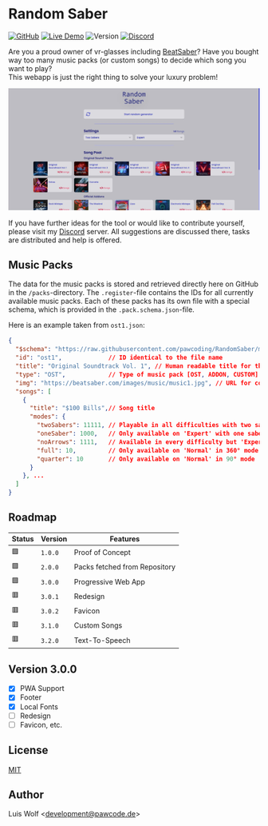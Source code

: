 # Random Saber

[![GitHub](https://img.shields.io/github/license/pawcoding/randomsaber?color=brightgreen)](https://github.com/pawcoding/randomsaber/blob/main/LICENSE)
[![Live Demo](https://img.shields.io/badge/live--demo-online-blue)](https://randomsaber.apps.pawcode.de)
![Version](https://img.shields.io/badge/version-3.0.0-brightgreen)
[![Discord](https://badgen.net/discord/members/GzgTh4hxrx)](https://discord.gg/GzgTh4hxrx)

Are you a proud owner of vr-glasses including [BeatSaber](https://beatsaber.com/)?
Have you bought way too many music packs (or custom songs) to decide which song you want to play?  
This webapp is just the right thing to solve your luxury problem!

![Screenshot](/assets/screenshot.jpg)

If you have further ideas for the tool or would like to contribute yourself, please visit my [Discord](https://discord.gg/GzgTh4hxrx) server.
All suggestions are discussed there, tasks are distributed and help is offered.

## Music Packs

The data for the music packs is stored and retrieved directly here on GitHub in the `/packs`-directory.
The `.register`-file contains the IDs for all currently available music packs.
Each of these packs has its own file with a special schema, which is provided in the `.pack.schema.json`-file.

Here is an example taken from `ost1.json`:

```json
{
  "$schema": "https://raw.githubusercontent.com/pawcoding/RandomSaber/main/packs/.pack.schema.json",
  "id": "ost1",             // ID identical to the file name
  "title": "Original Soundtrack Vol. 1", // Human readable title for the pack
  "type": "OST",            // Type of music pack [OST, ADDON, CUSTOM]
  "img": "https://beatsaber.com/images/music/music1.jpg", // URL for cover art
  "songs": [
    {
      "title": "$100 Bills",// Song title
      "modes": {
        "twoSabers": 11111, // Playable in all difficulties with two sabers
        "oneSaber": 1000,   // Only available on 'Expert' with one saber
        "noArrows": 1111,   // Available in every difficulty but 'Expert+' with no arrows
        "full": 10,         // Only available on 'Normal' in 360° mode 
        "quarter": 10       // Only available on 'Normal' in 90° mode
      }
    }, ...
  ]
}
```

## Roadmap
| Status | Version | Features                      |
|--------|---------|-------------------------------|
| 🟩     | `1.0.0` | Proof of Concept              |
| 🟩     | `2.0.0` | Packs fetched from Repository |
| 🟩     | `3.0.0` | Progressive Web App           |
| 🟥     | `3.0.1` | Redesign                      |
| 🟥     | `3.0.2` | Favicon                       |
| 🟥     | `3.1.0` | Custom Songs                  |
| 🟥     | `3.2.0` | Text-To-Speech                |

## Version 3.0.0
- [x] PWA Support
- [x] Footer
- [x] Local Fonts
- [ ] Redesign
- [ ] Favicon, etc.

## License
[MIT](https://github.com/pawcoding/randomsaber/blob/main/LICENSE)

## Author
Luis Wolf &lt;development@pawcode.de&gt;
